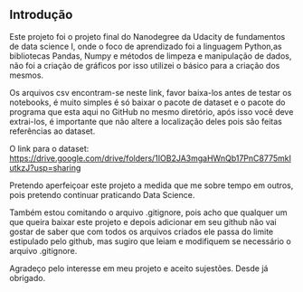 ## Introdução

Este projeto foi o projeto final do Nanodegree da Udacity de fundamentos de data science I, onde o foco de aprendizado foi a linguagem Python,as bibliotecas Pandas, Numpy e métodos de limpeza e manipulação de dados, não foi a criação de gráficos por isso utilizei o básico para a criação dos mesmos.

Os arquivos csv encontram-se neste link, favor baixa-los antes de testar os notebooks, é muito simples é só baixar o pacote de dataset e o pacote do programa que esta aqui no GitHub no mesmo diretório, após isso você deve extrai-los, é importante que não altere a localização deles pois são feitas referências ao dataset.

O link para o dataset: https://drive.google.com/drive/folders/1IOB2JA3mgaHWnQb17PnC8775mkIutkzJ?usp=sharing

Pretendo aperfeiçoar este projeto a medida que me sobre tempo em outros, pois pretendo continuar praticando Data Science.

Também estou comitando o arquivo .gitignore, pois acho que qualquer um que queira baixar este projeto e depois adicionar em seu github não vai gostar de saber que com todos os arquivos criados ele passa do limite estipulado pelo github, mas sugiro que leiam e modifiquem se necessário o arquivo .gitignore.

Agradeço pelo interesse em meu projeto e aceito sujestões. Desde já obrigado.
